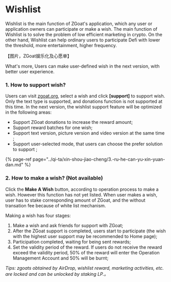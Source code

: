 # Wishlist

Wishlist is the main function of ZGoat's application, which any user or application owners can participate or make a wish. The main function of Wishlist is to solve the problem of low efficient marketing in crypto. On the other hand, Wishlist can help ordinary users to participate Defi with lower the threshold, more entertainment, higher frequency. 

【图片，ZGoat娱乐化及心愿单】

What's more, Users can make user-defined wish in the next version, with better user experience.



### 1. How to support wish? <a id="Oqrhn"></a>

Users can visit [zgoat.org](http://zgoat.org), select a wish and click **\[support\]** to support wish. Only the text type is supported, and donations function is not supported at this time. In the next version, the wishlist support feature will be optimized in the following areas:

* Support ZGoat donations to increase the reward amount;
* Support reward batches for one wish;
* Support text version, picture version and video version at the same time ;
* Support user-selected mode, that users can choose the prefer solution to support ;

{% page-ref page="../qi-ta/xin-shou-jiao-cheng/3.-ru-he-can-yu-xin-yuan-dan.md" %}



### 2. How to make a wish? \(Not available\) <a id="2-ru-he-fa-bu-xin-yuan-zan-wei-kai-fang"></a>

Click the **Make A Wish** button, according to operation process to make a wish. However this function has  not yet listed. When user makes a wish, user has to stake corresponding amount of ZGoat, and the without transation fee because of white list mechanism.

Making a wish has four stages:

1. Make a wish and ask friends for support with ZGoat;
2. After the ZGoat support is completed, users start to participate \(the wish with the highest user support may be recommended to Home page\);
3. Participation completed, waiting for being sent rewards;
4. Set the validity period of the reward. If users do not receive the reward exceed the validity period, 50% of the reward will enter the Operation Management Account and 50% will be burnt;

_Tips: zgoats obtained by AirDrop, wishlist reward, marketing activities, etc. are locked and can be unlocked by staking LP.。_[  
](https://doc.zgoat.org/chan-pin-ji-gui-hua/chan-pin-zong-lan)

